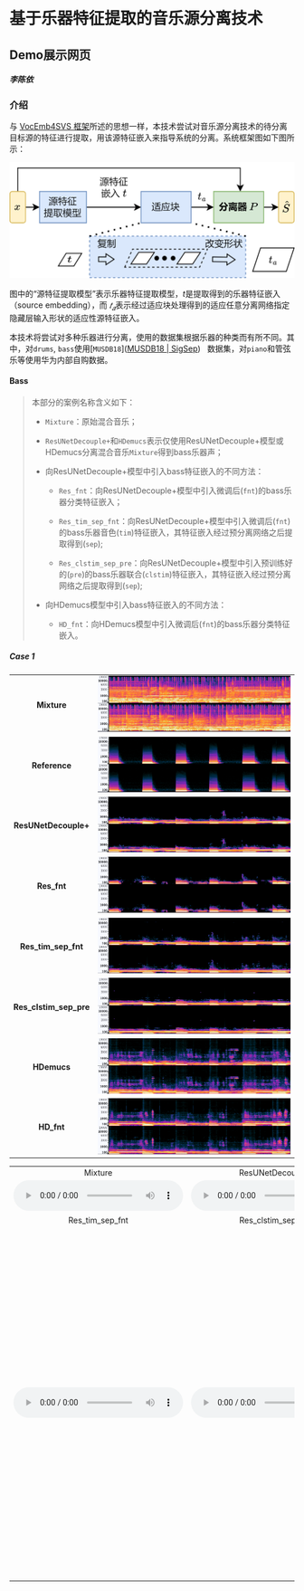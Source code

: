 # 基于乐器特征提取的音乐源分离技术

## Demo展示网页

#### _李陈依_

### 介绍

与 [VocEmb4SVS 框架](http://www.apsipa.org/proceedings/2022/APSIPA%202022/TuAM1-7/1570836845.pdf)所述的思想一样，本技术尝试对音乐源分离技术的待分离目标源的特征进行提取，用该源特征嵌入来指导系统的分离。系统框架图如下图所示：

![框架图](./img/MSS-FW-cn.png)

图中的“源特征提取模型”表示乐器特征提取模型，$t$是提取得到的乐器特征嵌入（source embedding），而 $𝑡_𝑎$表示经过适应块处理得到的适应任意分离网络指定隐藏层输入形状的适应性源特征嵌入。

本技术将尝试对多种乐器进行分离，使用的数据集根据乐器的种类而有所不同。其中，对`drums`, `bass`使用[`MUSDB18`]([MUSDB18 | SigSep](https://sigsep.github.io/datasets/musdb.html#musdb18-compressed-stems))   数据集，对`piano`和管弦乐等使用华为内部自购数据。

#### Bass

> 本部分的案例名称含义如下：
> 
> - `Mixture`：原始混合音乐；
> 
> - `ResUNetDecouple+`和`HDemucs`表示仅使用ResUNetDecouple+模型或HDemucs分离混合音乐`Mixture`得到bass乐器声；
> 
> - 向ResUNetDecouple+模型中引入bass特征嵌入的不同方法：
>   
>   - `Res_fnt`：向ResUNetDecouple+模型中引入微调后(`fnt`)的bass乐器分类特征嵌入；
>   
>   - `Res_tim_sep_fnt`：向ResUNetDecouple+模型中引入微调后(`fnt`)的bass乐器音色(`tim`)特征嵌入，其特征嵌入经过预分离网络之后提取得到(`sep`);
>   
>   - `Res_clstim_sep_pre`：向ResUNetDecouple+模型中引入预训练好的(`pre`)的bass乐器联合(`clstim`)特征嵌入，其特征嵌入经过预分离网络之后提取得到(`sep`);
> 
> - 向HDemucs模型中引入bass特征嵌入的不同方法：
>   
>   - `HD_fnt`：向HDemucs模型中引入微调后(`fnt`)的bass乐器分类特征嵌入。


##### Case 1


<div align='center'>
<table style="margin: 0,auto; align:center; vertical-align:middle; border: none!important">
    <tr>
        <td align='center'> <b>Mixture</b> </td>
        <td> <img src='./img/bass/spec/BrokenMan_mix_1.PNG'  alt='BrokenMan_mix_1' width='100%'></td>
    </tr>
    <tr>
      <td align='center'> <b>Reference</b> </td>
        <td> <img src='./img/bass/spec/BrokenMan_bass_1.PNG'  alt='BrokenMan_bass_1' width='100%'></td>
    </tr>
    <tr>
      <td align='middle'> <b>ResUNetDecouple+</b> </td>
        <td> <img src='./img/bass/spec/BrokenMan_Res_1.PNG'  alt='BrokenMan_Res_1' width='100%'></td>
    </tr>
    <tr>
        <td align='center'> <b>Res_fnt</b> </td>
        <td> <img src='./img/bass/spec/BrokenMan_Res_fnt_1.PNG'  alt='BrokenMan_Res_fnt_1' width='100%'></td>
    </tr>
    <tr>
        <td align='center'> <b>Res_tim_sep_fnt</b> </td>
        <td> <img src='./img/bass/spec/BrokenMan_Res_tim_sep_fnt_1.PNG'  alt='BrokenMan_Res_tim_sep_fnt_1' width='100%'></td>
    </tr>
    <tr>
        <td align='center'> <b>Res_clstim_sep_pre</b> </td>
        <td> <img src='./img/bass/spec/BrokenMan_Res_clstim_sep_pre_1.PNG'  alt='BrokenMan_Res_clstim_sep_pre_1' width='100%'></td>
    </tr>
    <tr>
      <td align='center'> <b>HDemucs</b> </td>
        <td> <img src='./img/bass/spec/BrokenMan_HD_1.PNG'  alt='BrokenMan_HD_1' width='100%'></td>
    </tr>
    <tr>
      <td align='center'> <b>HD_fnt</b></td>
        <td> <img src='./img/bass/spec/BrokenMan_HD_fnt_1.PNG'  alt='BrokenMan_HD_fnt_1' width='100%'></td>
    </tr>
</table>
  
  
 
<table style="margin-left: auto; margin-right: auto; align:center; border: none!important; width: 100%">
    <tr>
        <td align='center'>Mixture</td>
        <td align='center'>ResUNetDecouple+</td>
        <td align='center'>Res_fnt</td>
    </tr>
    <tr>
    	<td align='center' width='30%'>
        <audio controls>
            <source src="./data/bass/SpeakSoftly-BrokenMan_mix_1.wav" type="audio/wav">
            Your browser does not support the audio element.
        </audio>
        </td>
    	<td align='center' width='30%'>
        <audio controls>
            <source src="./data/bass/SpeakSoftly-BrokenMan_Res_1.wav" type="audio/wav">
            Your browser does not support the audio element.
        </audio>
        </td>
    	<td align='center' width='30%'>
        <audio controls>
            <source src="./data/bass/SpeakSoftly-BrokenMan_Res_fnt_1.wav" type="audio/wav">
            Your browser does not support the audio element.
        </audio>
        </td>
    </tr>
	<tr>
        <td align='center'>Res_tim_sep_fnt</td>
        <td align='center'>Res_clstim_sep_pre</td>
        <td align='center'> </td>
    </tr>
    <tr>
    	<td align='center' width='30%'>
        <audio controls>
            <source src="./data/bass/SpeakSoftly-BrokenMan_Res_tim_sep_fnt_1.wav" type="audio/wav">
            Your browser does not support the audio element.
        </audio>
        </td>
    	<td align='center' width='30%'>
        <audio controls>
            <source src="./data/ResUNet_Shore_08bass/SpeakSoftly-BrokenMan_Res_clstim_sep_pre_1.wav" type="audio/wav">
            Your browser does not support the audio element.
        </audio>
        </td>
    	<td align='center' width='30%'>
         
        </td>
    </tr>
    <tr>
    <td align='center'>Reference</td>
    <td align='center'>HDemucs</td>
    <td align='center'>HD_fnt</td>
    </tr>
    <tr>
        <td align='center' width='30%'>
        <audio controls>
            <source src="./data/bass/SpeakSoftly-BrokenMan_bass_1.wav" type="audio/wav">
            Your browser does not support the audio element.
        </audio>
        </td>
        <td align='center' width='30%'>
        <audio controls>
            <source src="./data/bass/SpeakSoftly-BrokenMan_HD_1.wav" type="audio/wav">
            Your browser does not support the audio element.
        </audio>
        </td>
        <td align='center' width='30%'>
        <audio controls>
            <source src="./data/bass/SpeakSoftly-BrokenMan_HD_fnt_1.wav" type="audio/wav">
            Your browser does not support the audio element.
        </audio>
        </td>
    </tr>
    </table>
</div>
    
